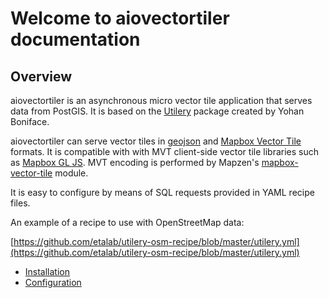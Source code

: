 # Welcome to aiovectortiler documentation

## Overview

aiovectortiler is an asynchronous micro vector tile application that serves data from PostGIS. It is based on the [Utilery](https://github.com/tilery/utilery) package created by Yohan Boniface.

aiovectortiler can serve vector tiles in [geojson](http://geojson.org) and [Mapbox Vector Tile](https://www.mapbox.com/vector-tiles/) formats. It is compatible with with MVT client-side vector tile libraries such as [Mapbox GL JS](https://www.mapbox.com/mapbox-gl-js/api/). MVT encoding is performed by Mapzen's [mapbox-vector-tile](https://github.com/tilezen/mapbox-vector-tile) module.

It is easy to configure by means of SQL requests provided in YAML recipe files.

An example of a recipe to use with OpenStreetMap data:

[https://github.com/etalab/utilery-osm-recipe/blob/master/utilery.yml](https://github.com/etalab/utilery-osm-recipe/blob/master/utilery.yml)

- [Installation](install.md)
- [Configuration](config.md)

